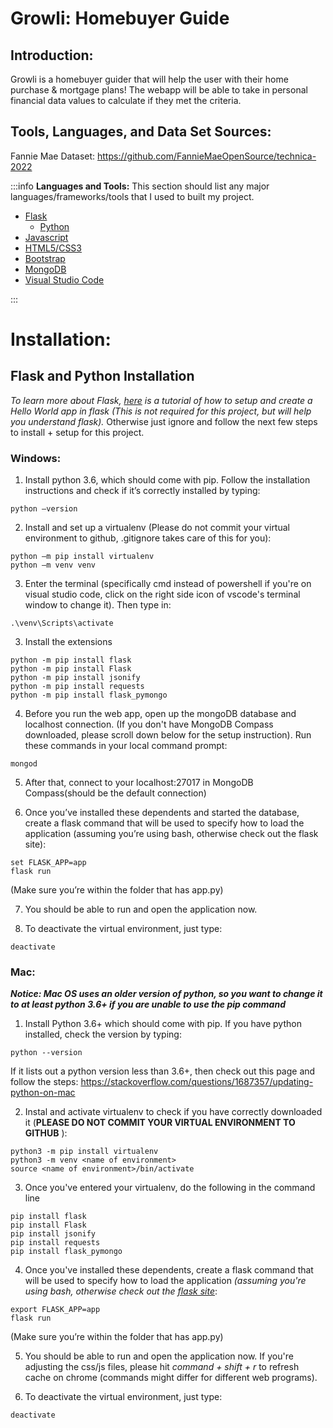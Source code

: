 <h1>Growli: Homebuyer Guide</h1>

## Introduction:
Growli is a homebuyer guider that will help the user with their home purchase & mortgage plans! The webapp will be able to take in personal financial data values to calculate if they met the criteria.

## Tools, Languages, and Data Set Sources:

Fannie Mae Dataset:
https://github.com/FannieMaeOpenSource/technica-2022

:::info
**Languages and Tools:**
This section should list any major languages/frameworks/tools that I used to built my project.

* [Flask](https://flask.palletsprojects.com/en/2.0.x/)
    * [Python](https://www.python.org)
* [Javascript](https://www.javascript.com/)
* [HTML5/CSS3](https://www.w3.org/html/)
* [Bootstrap](https://getbootstrap.com)
* [MongoDB](https://www.mongodb.com/)
* [Visual Studio Code](https://code.visualstudio.com/)

:::

# Installation:
## <b>Flask and Python Installation</b>

<i>To learn more about Flask, [here](https://www.askpython.com/python-modules/flask/create-hello-world-in-flask) is a tutorial of how to setup and create a Hello World app in flask (This is not required for this project, but will help you understand flask).</i> Otherwise just ignore and follow the next few steps to install + setup for this project. 

### **Windows:**

1. Install python 3.6, which should come with pip. Follow the installation instructions and check if it’s correctly installed by typing: 
```
python –version 
```
2. Install and set up a virtualenv (Please do not commit your virtual environment to github, .gitignore takes care of this for you): 
```
python –m pip install virtualenv 
python –m venv venv 
```

3. Enter the terminal (specifically cmd instead of powershell if you're on visual studio code, click on the right side icon of vscode's terminal window to change it). Then type in:
```
.\venv\Scripts\activate
```

3. Install the extensions 
```
python -m pip install flask 
python -m pip install Flask 
python -m pip install jsonify 
python -m pip install requests
python -m pip install flask_pymongo 
```

4. Before you run the web app, open up the mongoDB database and localhost connection. (If you don't have MongoDB Compass downloaded, please scroll down below for the setup instruction). Run these commands in your local command prompt:
```
mongod
```
5. After that, connect to your localhost:27017 in MongoDB Compass(should be the default connection)


6. Once you’ve installed these dependents and started the database, create a flask command that will be used to specify how to load the application (assuming you’re using bash, otherwise check out the flask site): 
```
set FLASK_APP=app
flask run
```
(Make sure you’re within the folder that has app.py)

7. You should be able to run and open the application now. 

8. To deactivate the virtual environment, just type:
```
deactivate
```

### **Mac:**

***Notice: Mac OS uses an older version of python, so you want to change it to at least python 3.6+ if you are unable to use the pip command***

1. Install Python 3.6+ which should come with pip. If you have python installed, check the version by typing:
```
python --version
```

If it lists out a python version less than 3.6+, then check out this page and follow the steps:
    https://stackoverflow.com/questions/1687357/updating-python-on-mac


2. Instal and activate virtualenv to check if you have correctly downloaded it (**PLEASE DO NOT COMMIT YOUR VIRTUAL ENVIRONMENT TO GITHUB** ): 
```
python3 -m pip install virtualenv
python3 -m venv <name of environment>
source <name of environment>/bin/activate
```

3. Once you've entered your virtualenv, do the following in the command line 

```
pip install flask 
pip install Flask 
pip install jsonify 
pip install requests
pip install flask_pymongo 
```
4. Once you've installed these dependents, create a flask command that will be used to specify how to load the application <i>(assuming you're using bash, otherwise check out the [flask site](https://flask.palletsprojects.com/en/2.0.x/cli/)</i>:
```
export FLASK_APP=app
flask run
```
(Make sure you’re within the folder that has app.py)

5. You should be able to run and open the application now. If you're adjusting the css/js files, please hit <i>command + shift + r</i> to refresh cache on chrome (commands might differ for different web programs).

6. To deactivate the virtual environment, just type:
```
deactivate
```